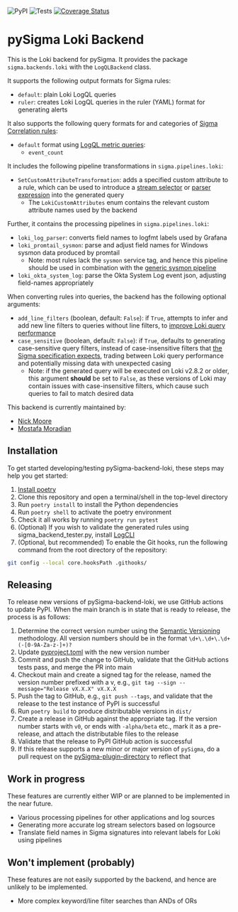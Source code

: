 ![PyPI](https://img.shields.io/pypi/v/pysigma-backend-loki)
![Tests](https://github.com/grafana/pySigma-backend-loki/actions/workflows/test.yml/badge.svg)
[![Coverage Status](https://coveralls.io/repos/github/grafana/pySigma-backend-loki/badge.svg?branch=main&t=lvM1Ns)](https://coveralls.io/github/grafana/pySigma-backend-loki?branch=main)

# pySigma Loki Backend

This is the Loki backend for pySigma. It provides the package `sigma.backends.loki` with the `LogQLBackend` class.

It supports the following output formats for Sigma rules:

* `default`: plain Loki LogQL queries
* `ruler`: creates Loki LogQL queries in the ruler (YAML) format for generating alerts

It also supports the following query formats for and categories of [Sigma Correlation rules](https://github.com/SigmaHQ/sigma-specification/blob/version_2/Sigma_meta_rules.md):
* `default` format using [LogQL metric queries](https://grafana.com/docs/loki/latest/query/metric_queries/):
  * `event_count`

It includes the following pipeline transformations in `sigma.pipelines.loki`:

* `SetCustomAttributeTransformation`: adds a specified custom attribute to a rule, which can be used to introduce a [stream selector](https://grafana.com/docs/loki/latest/logql/log_queries/#log-stream-selector) or [parser expression](https://grafana.com/docs/loki/latest/logql/log_queries/#parser-expression) into the generated query
  * The `LokiCustomAttributes` enum contains the relevant custom attribute names used by the backend

Further, it contains the processing pipelines in `sigma.pipelines.loki`:

* `loki_log_parser`: converts field names to logfmt labels used by Grafana
* `loki_promtail_sysmon`: parse and adjust field names for Windows sysmon data produced by promtail
  * Note: most rules lack the `sysmon` service tag, and hence this pipeline should be used in combination with the [generic sysmon pipeline](https://github.com/SigmaHQ/pySigma-pipeline-sysmon)
* `loki_okta_system_log`: parse the Okta System Log event json, adjusting field-names appropriately

When converting rules into queries, the backend has the following optional arguments:

* `add_line_filters` (boolean, default: `False`): if `True`, attempts to infer and add new line filters to queries without line filters, to [improve Loki query performance](https://grafana.com/docs/loki/latest/logql/log_queries/#line-filter-expression)
* `case_sensitive` (boolean, default: `False`): if `True`, defaults to generating case-sensitive query filters, instead of case-insensitive filters that [the Sigma specification expects](https://github.com/SigmaHQ/sigma-specification/blob/main/Sigma_specification.md#general), trading between Loki query performance and potentially missing data with unexpected casing
  * Note: if the generated query will be executed on Loki v2.8.2 or older, this argument **should** be set to `False`, as these versions of Loki may contain issues with case-insensitive filters, which cause such queries to fail to match desired data

This backend is currently maintained by:

* [Nick Moore](https://github.com/kelnage)
* [Mostafa Moradian](https://github.com/mostafa)

## Installation

To get started developing/testing pySigma-backend-loki, these steps may help you get started:

1. [Install poetry](https://python-poetry.org/docs/#installation)
2. Clone this repository and open a terminal/shell in the top-level directory
3. Run `poetry install` to install the Python dependencies
4. Run `poetry shell` to activate the poetry environment
5. Check it all works by running `poetry run pytest`
6. (Optional) If you wish to validate the generated rules using sigma\_backend\_tester.py, install
   [LogCLI](https://grafana.com/docs/loki/latest/tools/logcli/)
7. (Optional, but recommended) To enable the Git hooks, run the following command from the root directory of the repository:
```sh
git config --local core.hooksPath .githooks/
```

## Releasing

To release new versions of pySigma-backend-loki, we use GitHub actions to update PyPI. When the main branch is in state that is ready to release, the process is as follows:

1. Determine the correct version number using the [Semantic Versioning](https://semver.org/) methodology. All version numbers should be in the format `\d+\.\d+\.\d+(-[0-9A-Za-z-]+)?`
2. Update [pyproject.toml](https://github.com/grafana/pySigma-backend-loki/blob/main/pyproject.toml) with the new version number
3. Commit and push the change to GitHub, validate that the GitHub actions tests pass, and merge the PR into main
4. Checkout main and create a signed tag for the release, named the version number prefixed with a v, e.g., `git tag --sign --message="Release vX.X.X" vX.X.X`
5. Push the tag to GitHub, e.g., `git push --tags`, and validate that the release to the test instance of PyPI is successful
6. Run `poetry build` to produce distributable versions in `dist/`
7. Create a release in GitHub against the appropriate tag. If the version number starts with `v0`, or ends with `-alpha/beta` etc., mark it as a pre-release, and attach the distributable files to the release
8. Validate that the release to PyPI GitHub action is successful
9. If this release supports a new minor or major version of `pySigma`, do a pull request on the [pySigma-plugin-directory](https://github.com/SigmaHQ/pySigma-plugin-directory) to reflect that

## Work in progress

These features are currently either WIP or are planned to be implemented in the near future.

* Various processing pipelines for other applications and log sources
* Generating more accurate log stream selectors based on logsource
* Translate field names in Sigma signatures into relevant labels for Loki using pipelines

## Won't implement (probably)

These features are not easily supported by the backend, and hence are unlikely to be implemented.

* More complex keyword/line filter searches than ANDs of ORs
